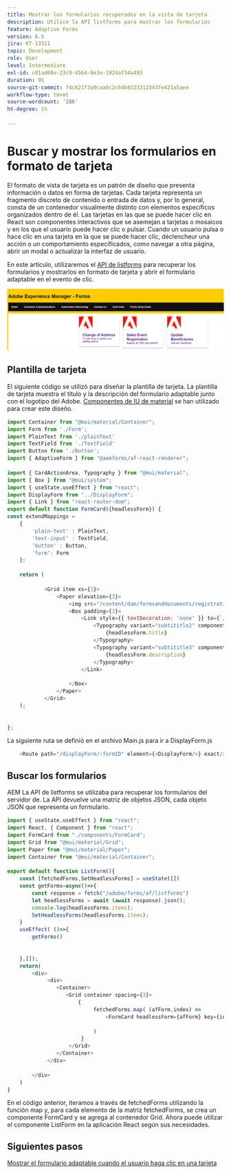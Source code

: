 ```yaml
---
title: Mostrar los formularios recuperados en la vista de tarjeta
description: Utilice la API listforms para mostrar los formularios
feature: Adaptive Forms
version: 6.5
jira: KT-13311
topic: Development
role: User
level: Intermediate
exl-id: c01ad68e-23c9-4564-8e3e-1924af34a493
duration: 91
source-git-commit: f4c621f3a9caa8c2c64b8323312343fe421a5aee
workflow-type: tm+mt
source-wordcount: '286'
ht-degree: 1%

---
```


# Buscar y mostrar los formularios en formato de tarjeta

El formato de vista de tarjeta es un patrón de diseño que presenta información o datos en forma de tarjetas. Cada tarjeta representa un fragmento discreto de contenido o entrada de datos y, por lo general, consta de un contenedor visualmente distinto con elementos específicos organizados dentro de él.
Las tarjetas en las que se puede hacer clic en React son componentes interactivos que se asemejan a tarjetas o mosaicos y en los que el usuario puede hacer clic o pulsar. Cuando un usuario pulsa o hace clic en una tarjeta en la que se puede hacer clic, déclencheur una acción o un comportamiento especificados, como navegar a otra página, abrir un modal o actualizar la interfaz de usuario.

En este artículo, utilizaremos el [API de listforms](https://opensource.adobe.com/aem-forms-af-runtime/api/#tag/List-Forms/operation/listForms) para recuperar los formularios y mostrarlos en formato de tarjeta y abrir el formulario adaptable en el evento de clic.

![card-view](./assets/card-view-forms.png)

## Plantilla de tarjeta

El siguiente código se utilizó para diseñar la plantilla de tarjeta. La plantilla de tarjeta muestra el título y la descripción del formulario adaptable junto con el logotipo del Adobe. [Componentes de IU de material](https://mui.com/) se han utilizado para crear este diseño.



```javascript
import Container from "@mui/material/Container";
import Form from './Form';
import PlainText from './plainText'
import TextField from './TextField'
import Button from './Button';
import { AdaptiveForm } from "@aemforms/af-react-renderer";

import { CardActionArea, Typography } from "@mui/material";
import { Box } from "@mui/system";
import { useState,useEffect } from "react";
import DisplayForm from "../DisplayForm";
import { Link } from "react-router-dom";
export default function FormCard({headlessForm}) {
const extendMappings =
    {
        'plain-text' : PlainText,
        'text-input' : TextField,
        'button' : Button,
        'form': Form
    };
   
    return (
        
            <Grid item xs={3}>
                <Paper elevation={3}>
                    <img src="/content/dam/formsanddocuments/registrationform/jcr:content/renditions/cq5dam.thumbnail.48.48.png" className="img"/>
                    <Box padding={3}>
                        <Link style={{ textDecoration: 'none' }} to={`/displayForm${headlessForm.id}`}>
                            <Typography variant="subtititle2" component="h2">
                                {headlessForm.title}
                            </Typography>
                            <Typography variant="subtititle3" component="h4">
                                {headlessForm.description}
                            </Typography>
                        </Link>
                
                    </Box>
                </Paper>
            </Grid>
    );
    

};
```

La siguiente ruta se definió en el archivo Main.js para ir a DisplayForm.js

```javascript
    <Route path="/displayForm/:formID" element={<DisplayForm/>} exact/>
```

## Buscar los formularios

AEM La API de listforms se utilizaba para recuperar los formularios del servidor de. La API devuelve una matriz de objetos JSON, cada objeto JSON que representa un formulario.

```javascript
import { useState,useEffect } from "react";
import React, { Component } from "react";
import FormCard from "./components/FormCard";
import Grid from "@mui/material/Grid";
import Paper from "@mui/material/Paper";
import Container from "@mui/material/Container";
 
export default function ListForm(){
    const [fetchedForms,SetHeadlessForms] = useState([])
    const getForms=async()=>{
        const response = fetch("/adobe/forms/af/listforms")
        let headlessForms = await (await response).json();
        console.log(headlessForms.items);
        SetHeadlessForms(headlessForms.items);
    }
    useEffect( ()=>{
        getForms()
        

    },[]);
    return(
        <div>
             <div>
                <Container>
                   <Grid container spacing={3}>
                       {
                            fetchedForms.map( (afForm,index) =>
                                <FormCard headlessForm={afForm} key={index}/>
                         
                            )
                        }
                    </Grid>
                </Container>
             </div>

        </div>
    )
}
```

En el código anterior, iteramos a través de fetchedForms utilizando la función map y, para cada elemento de la matriz fetchedForms, se crea un componente FormCard y se agrega al contenedor Grid. Ahora puede utilizar el componente ListForm en la aplicación React según sus necesidades.

## Siguientes pasos

[Mostrar el formulario adaptable cuando el usuario haga clic en una tarjeta](./open-form-card-view.md)
